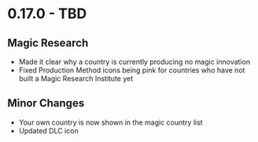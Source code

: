 # 0.17.0 - TBD

## Magic Research
- Made it clear why a country is currently producing no magic innovation
- Fixed Production Method icons being pink for countries who have not built a Magic Research Institute yet 

## Minor Changes
- Your own country is now shown in the magic country list
- Updated DLC icon